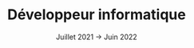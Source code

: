 ---
title: Développeur informatique
date: 'Juillet 2021 → Juin 2022'
entreprise: 'GMBG Huissiers'
ordre: 2
---